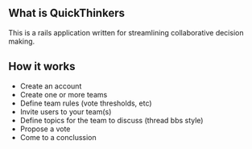 ## What is QuickThinkers

This is a rails application written for streamlining collaborative decision making.

## How it works

* Create an account
* Create one or more teams
* Define team rules (vote thresholds, etc)
* Invite users to your team(s)
* Define topics for the team to discuss (thread bbs style)
* Propose a vote
* Come to a conclussion

